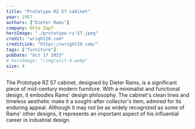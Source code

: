 ```yaml
---
title: "Prototype RZ 57 cabinet"
year: 1957
authors: ["Dieter Rams"]
company: Otto Zapf
heroImage: "./prototype-rz-57.jpeg"
credit: "wright20.com"
creditLink: "https://wright20.com/"
tags: ["furniture"]
pubDate: "Oct 17 2023"
# heroImage: "/img/unit-4.webp"
size: 4
---
```


The Prototype RZ 57 cabinet, designed by Dieter Rams, is a significant piece of mid-century modern furniture. With a minimalist and functional design, it embodies Rams' design philosophy. The cabinet's clean lines and timeless aesthetic make it a sought-after collector's item, admired for its enduring appeal. Although it may not be as widely recognized as some of Rams' other designs, it represents an important aspect of his influential career in industrial design.
